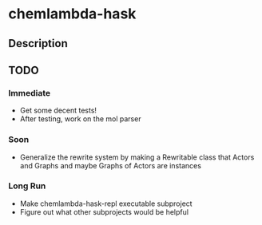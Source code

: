 # chemlambda-hask

## Description

## TODO
### Immediate
- Get some decent tests!
- After testing, work on the mol parser

### Soon
- Generalize the rewrite system by making a Rewritable class that Actors and Graphs and maybe Graphs of Actors are instances

### Long Run
- Make chemlambda-hask-repl executable subproject
- Figure out what other subprojects would be helpful
